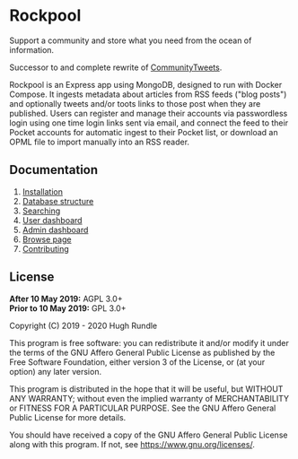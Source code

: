 # Rockpool

Support a community and store what you need from the ocean of information.

Successor to and complete rewrite of [CommunityTweets](https://github.com/hughrun/CommunityTweets).

Rockpool is an Express app using MongoDB, designed to run with Docker Compose. It ingests metadata about articles from RSS feeds ("blog posts") and optionally tweets and/or toots links to those post when they are published. Users can register and manage their accounts via passwordless login using one time login links sent via email, and connect the feed to their Pocket accounts for automatic ingest to their Pocket list, or download an OPML file to import manually into an RSS reader.

## Documentation

1. [Installation](docs/installation.md)
2. [Database structure](docs/database.md)  
3. [Searching](docs/search.md)
4. [User dashboard](docs/dashboard.md)
5. [Admin dashboard](docs/admin.md)
6. [Browse page](docs/browse.md)
7. [Contributing](docs/contributing.md)

## License

**After 10 May 2019:** AGPL 3.0+  
**Prior to 10 May 2019:** GPL 3.0+

Copyright (C) 2019 - 2020 Hugh Rundle

This program is free software: you can redistribute it and/or modify it under the terms of the GNU Affero General Public License as published by the Free Software Foundation, either version 3 of the License, or (at your option) any later version.

This program is distributed in the hope that it will be useful, but WITHOUT ANY WARRANTY; without even the implied warranty of MERCHANTABILITY or FITNESS FOR A PARTICULAR PURPOSE. See the GNU Affero General Public License for more details.

You should have received a copy of the GNU Affero General Public License along with this program. If not, see <https://www.gnu.org/licenses/>.
